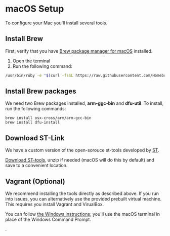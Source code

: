 # macOS Setup

To configure your Mac you'll install several tools.

## Install Brew
First, verify that you have [Brew package manager for macOS](https://brew.sh) installed.

1. Open the terminal
1. Run the following command: 
```bash
/usr/bin/ruby -e "$(curl -fsSL https://raw.githubusercontent.com/Homebrew/install/master/install)"
```

## Install Brew packages

We need two Brew packages installed, **arm-ggc-bin** and **dfu-util**. To install, run the following commands:
```
brew install osx-cross/arm/arm-gcc-bin
brew install dfu-install
```

## Download ST-Link
We have a custom version of the open-sorouce st-tools developed by [ST](https://www.st.com).

[Download ST-tools](http://downloads.wildernesslabs.co/Meadow_Beta/STLink.zip), unzip if needed (macOS will do this by default) and save to a convenient location.

## Vagrant (Optional)

We recommend installing the tools directly as described above. If you run into issues, you can alternatively use the provided prebuilt virtual machine. This requires you install Vagrant and VirualBox.

You can follow [the Windows instructions](/guides/Getting_Started/Setup/Windows/index.html); you'll use the macOS terminal in place of the Windows Command Prompt.

.
